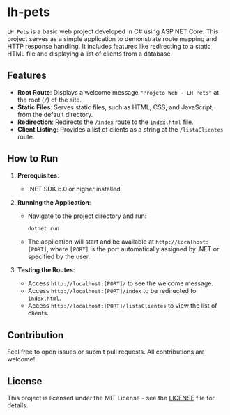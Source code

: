 # lh-pets

`LH Pets` is a basic web project developed in C# using ASP.NET Core. This project serves as a simple application to demonstrate route mapping and HTTP response handling. It includes features like redirecting to a static HTML file and displaying a list of clients from a database.

## Features

- **Root Route**: Displays a welcome message `"Projeto Web - LH Pets"` at the root (`/`) of the site.
- **Static Files**: Serves static files, such as HTML, CSS, and JavaScript, from the default directory.
- **Redirection**: Redirects the `/index` route to the `index.html` file.
- **Client Listing**: Provides a list of clients as a string at the `/listaClientes` route.

## How to Run

1. **Prerequisites**:
   - .NET SDK 6.0 or higher installed.

2. **Running the Application**:
   - Navigate to the project directory and run:
     ```bash
     dotnet run
     ```
   - The application will start and be available at `http://localhost:[PORT]`, where `[PORT]` is the port automatically assigned by .NET or specified by the user.

3. **Testing the Routes**:
   - Access `http://localhost:[PORT]/` to see the welcome message.
   - Access `http://localhost:[PORT]/index` to be redirected to `index.html`.
   - Access `http://localhost:[PORT]/listaClientes` to view the list of clients.

## Contribution

Feel free to open issues or submit pull requests. All contributions are welcome!

## License

This project is licensed under the MIT License - see the [LICENSE](LICENSE) file for details.